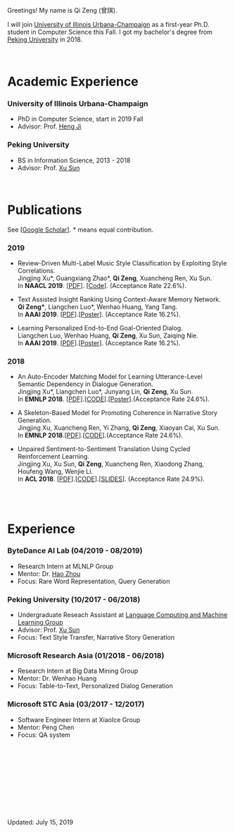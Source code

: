 




Greetings! My name is Qi Zeng (曾琪). 

I will join [University of Illinois Urbana-Champaign](https://illinois.edu/) as a first-year Ph.D. student in Computer Science this Fall. I got my bachelor's degree from [Peking University](http://english.pku.edu.cn/) in 2018. 



<!---

<img src="/images/pku_graduation.jpeg" class="floatpic" align = "right" height="300">


I am a first-year Ph.D. student in Computer Science at [University of Illinois Urbana-Champaign](https://illinois.edu/), under the supervision of Professor [Heng Ji](http://nlp.cs.rpi.edu/hengji.html). Before joining UIUC, I got my bachelor's degree from [Peking University](http://english.pku.edu.cn/) in 2018. 

My current research interests include Natural Language Generation (NLG) and Information Extraction (IE).

I am actively seeking 2020 Summer Intership. 

Contact me at qizeng2@illinois.edu or pkuzengqi@gmail.com 

My current research interest is Language Generation.



--->


<br>

# Academic Experience

### University of Illinois Urbana-Champaign
  - PhD in Computer Science, start in 2019 Fall
  - Advisor: Prof. [Heng Ji](http://nlp.cs.rpi.edu/hengji.html)


### Peking University 
  - BS in Information Science, 2013 - 2018
  - Advisor: Prof. [Xu Sun](https://xusun.org/)



<br>

# Publications

See [[Google Scholar](https://scholar.google.com/citations?user=lOEEhwgAAAAJ&hl=zh-CN)]. \* means equal contribution.

### 2019

- Review-Driven Multi-Label Music Style Classification by Exploiting Style Correlations. <br>
  Jingjing Xu\*, Guangxiang Zhao\*, **Qi Zeng**, Xuancheng Ren, Xu Sun.<br>
  In **NAACL 2019**. [[PDF](https://www.aclweb.org/anthology/N19-1296)]. [[Code](https://github.com/lancopku/RMSC)]. (Acceptance Rate 22.6%).


- Text Assisted Insight Ranking Using Context-Aware Memory Network. <br>
  **Qi Zeng\***, Liangchen Luo\*, Wenhao Huang, Yang Tang. <br>
  In **AAAI 2019**. [[PDF](https://arxiv.org/pdf/1811.05563.pdf)].[[Poster](/files/AAAI19-insight-poster.pdf)].  (Acceptance Rate 16.2%).

- Learning Personalized End-to-End Goal-Oriented Dialog. <br>
  Liangchen Luo, Wenhao Huang, **Qi Zeng**, Xu Sun, Zaiqing Nie. <br>
  In **AAAI 2019**. [[PDF](https://arxiv.org/pdf/1811.04604.pdf)].[[Poster](/files/AAAI19-personalized-poster.pdf)]. (Acceptance Rate 16.2%).

### 2018

- An Auto-Encoder Matching Model for Learning Utterance-Level Semantic Dependency in Dialogue Generation. <br>
  Jingjing Xu\*, Liangchen Luo\*, Junyang Lin, **Qi Zeng**, Xu Sun. <br>
  In **EMNLP 2018**. [[PDF](http://aclweb.org/anthology/D18-1075)].[[CODE](https://github.com/lancopku/AMM)].[[Poster](/files/EMNLP18-AEM-poster.pdf)].(Acceptance Rate 24.6%).

- A Skeleton-Based Model for Promoting Coherence in Narrative Story Generation. <br>
  Jingjing Xu, Xuancheng Ren, Yi Zhang, **Qi Zeng**, Xiaoyan Cai, Xu Sun. <br>
  In **EMNLP 2018**.[[PDF](http://aclweb.org/anthology/D18-1462)].[[CODE](https://github.com/lancopku/Skeleton-Based-Generation-Model)].(Acceptance Rate 24.6%).

- Unpaired Sentiment-to-Sentiment Translation Using Cycled Reinforcement Learning. <br>
  Jingjing Xu, Xu Sun, **Qi Zeng**, Xuancheng Ren, Xiaodong Zhang, Houfeng Wang, Wenjie Li. <br>
  In **ACL 2018**. [[PDF](http://aclweb.org/anthology/P18-1090)].[[CODE](https://github.com/lancopku/Unpaired-Sentiment-Translation)].[[SLIDES](/files/ACL2018.pdf)]. (Acceptance Rate 24.9%).


<br>

<br>

# Experience


### ByteDance AI Lab (04/2019 - 08/2019)
  - Research Intern at MLNLP Group
  - Mentor: Dr. [Hao Zhou](https://zhouh.github.io/) 
  - Focus: Rare Word Representation, Query Generation


### Peking University (10/2017 - 06/2018)
  - Undergraduate Reseach Assistant at [Language Computing and Machine Learning Group](http://lanco.pku.edu.cn/)
  - Advisor: Prof. [Xu Sun](https://xusun.org/)
  - Focus: Text Style Transfer, Narrative Story Generation


### Microsoft Research Asia (01/2018 - 06/2018)
  - Research Intern at Big Data Mining Group 
  - Mentor: Dr. Wenhao Huang
  - Focus: Table-to-Text, Personalized Dialog Generation


### Microsoft STC Asia (03/2017 - 12/2017)
  - Software Engineer Intern at XiaoIce Group
  - Mentor: Peng Chen
  - Focus: QA system



<br>

<!--

# Teaching Experience
  - Spring 2019: TA for [CSE 337 Scripting Languages](https://www3.cs.stonybrook.edu/~ckane/cse337/), Stony Brook University
  - Fall 2018: TA for CSE 101 Introduction to Computers, Stony Brook University
  - Fall 2017: TA for Study and Practice on Topics of Frontier Computing (I), Peking University

-->

<br>
<br>
<br>
<br>
<br>
<br>
<br>
<br>


Updated: July 15, 2019

